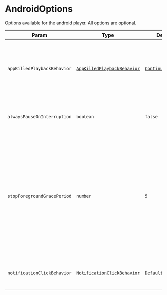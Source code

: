 # AndroidOptions

Options available for the android player. All options are optional.

| Param | Type  | Default | Description |
|-------|-------|---------|-------------|
| `appKilledPlaybackBehavior` | [`AppKilledPlaybackBehavior`](../constants/app-killed-playback-behavior.md) | [`ContinuePlayback`](../constants/app-killed-playback-behavior.md#continueplayback-default) | Define how the audio playback should behave after removing the app from recents (killing it). |
| `alwaysPauseOnInterruption` | `boolean` | `false` | Whether the `remote-duck` event will be triggered on every interruption |
| `stopForegroundGracePeriod` | `number` | `5` | Time in seconds to wait once the player should transition to not considering the service as in the foreground. If playback resumes within this grace period, the service remains in the foreground state. |
| `notificationClickBehavior` | [`NotificationClickBehavior`](./notification-click-behavior.md) | [`Default Value`](./notification-click-behavior.md) | Configuration for notification click behavior |
